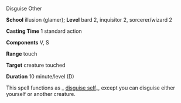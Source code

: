Disguise Other

**School** illusion (glamer); **Level** bard 2, inquisitor 2, sorcerer/wizard 2

**Casting Time** 1 standard action

**Components** V, S

**Range** touch

**Target** creature touched

**Duration** 10 minute/level (D)

This spell functions as _ [disguise self](/pathfinderRPG/prd/spells/disguiseSelf.html#_disguise-self)_, except you can disguise either yourself or another creature.

